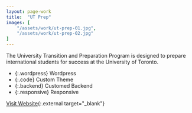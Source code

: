 ```yaml
---
layout: page-work
title:  "UT Prep"
images: [
	"/assets/work/ut-prep-01.jpg",
	"/assets/work/ut-prep-02.jpg"
]
---
```


The University Transition and Preparation Program is designed to prepare
international students for success at the University of Toronto.

* {:.wordpress} Wordpress
* {:.code} Custom Theme
* {:.backend} Customed Backend
* {:.responsive} Responsive

[Visit Website](http://utprep.utoronto.ca/){:.external target="_blank"}

